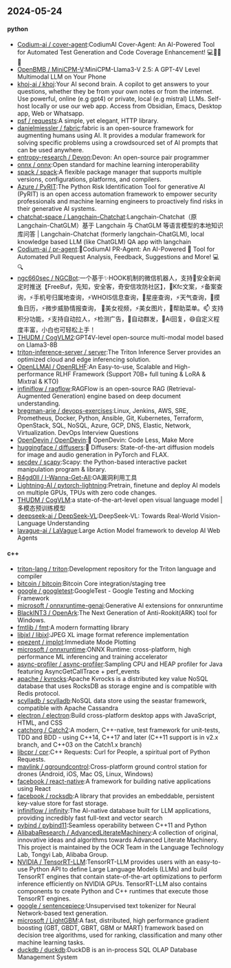 ## 2024-05-24

#### python
* [Codium-ai / cover-agent](https://github.com/Codium-ai/cover-agent):CodiumAI Cover-Agent: An AI-Powered Tool for Automated Test Generation and Code Coverage Enhancement! 💻🤖🧪🐞
* [OpenBMB / MiniCPM-V](https://github.com/OpenBMB/MiniCPM-V):MiniCPM-Llama3-V 2.5: A GPT-4V Level Multimodal LLM on Your Phone
* [khoj-ai / khoj](https://github.com/khoj-ai/khoj):Your AI second brain. A copilot to get answers to your questions, whether they be from your own notes or from the internet. Use powerful, online (e.g gpt4) or private, local (e.g mistral) LLMs. Self-host locally or use our web app. Access from Obsidian, Emacs, Desktop app, Web or Whatsapp.
* [psf / requests](https://github.com/psf/requests):A simple, yet elegant, HTTP library.
* [danielmiessler / fabric](https://github.com/danielmiessler/fabric):fabric is an open-source framework for augmenting humans using AI. It provides a modular framework for solving specific problems using a crowdsourced set of AI prompts that can be used anywhere.
* [entropy-research / Devon](https://github.com/entropy-research/Devon):Devon: An open-source pair programmer
* [onnx / onnx](https://github.com/onnx/onnx):Open standard for machine learning interoperability
* [spack / spack](https://github.com/spack/spack):A flexible package manager that supports multiple versions, configurations, platforms, and compilers.
* [Azure / PyRIT](https://github.com/Azure/PyRIT):The Python Risk Identification Tool for generative AI (PyRIT) is an open access automation framework to empower security professionals and machine learning engineers to proactively find risks in their generative AI systems.
* [chatchat-space / Langchain-Chatchat](https://github.com/chatchat-space/Langchain-Chatchat):Langchain-Chatchat（原Langchain-ChatGLM）基于 Langchain 与 ChatGLM 等语言模型的本地知识库问答 | Langchain-Chatchat (formerly langchain-ChatGLM), local knowledge based LLM (like ChatGLM) QA app with langchain
* [Codium-ai / pr-agent](https://github.com/Codium-ai/pr-agent):🚀CodiumAI PR-Agent: An AI-Powered 🤖 Tool for Automated Pull Request Analysis, Feedback, Suggestions and More! 💻🔍
* [ngc660sec / NGCBot](https://github.com/ngc660sec/NGCBot):一个基于✨HOOK机制的微信机器人，支持🌱安全新闻定时推送【FreeBuf，先知，安全客，奇安信攻防社区】，👯Kfc文案，⚡备案查询，⚡手机号归属地查询，⚡WHOIS信息查询，🎉星座查询，⚡天气查询，🌱摸鱼日历，⚡微步威胁情报查询， 🐛美女视频，⚡美女图片，👯帮助菜单。📫 支持积分功能，⚡支持自动拉人，⚡检测广告，🌱自动群发，👯Ai回复，😄自定义程度丰富，小白也可轻松上手！
* [THUDM / CogVLM2](https://github.com/THUDM/CogVLM2):GPT4V-level open-source multi-modal model based on Llama3-8B
* [triton-inference-server / server](https://github.com/triton-inference-server/server):The Triton Inference Server provides an optimized cloud and edge inferencing solution.
* [OpenLLMAI / OpenRLHF](https://github.com/OpenLLMAI/OpenRLHF):An Easy-to-use, Scalable and High-performance RLHF Framework (Support 70B+ full tuning & LoRA & Mixtral & KTO)
* [infiniflow / ragflow](https://github.com/infiniflow/ragflow):RAGFlow is an open-source RAG (Retrieval-Augmented Generation) engine based on deep document understanding.
* [bregman-arie / devops-exercises](https://github.com/bregman-arie/devops-exercises):Linux, Jenkins, AWS, SRE, Prometheus, Docker, Python, Ansible, Git, Kubernetes, Terraform, OpenStack, SQL, NoSQL, Azure, GCP, DNS, Elastic, Network, Virtualization. DevOps Interview Questions
* [OpenDevin / OpenDevin](https://github.com/OpenDevin/OpenDevin):🐚 OpenDevin: Code Less, Make More
* [huggingface / diffusers](https://github.com/huggingface/diffusers):🤗 Diffusers: State-of-the-art diffusion models for image and audio generation in PyTorch and FLAX.
* [secdev / scapy](https://github.com/secdev/scapy):Scapy: the Python-based interactive packet manipulation program & library.
* [R4gd0ll / I-Wanna-Get-All](https://github.com/R4gd0ll/I-Wanna-Get-All):OA漏洞利用工具
* [Lightning-AI / pytorch-lightning](https://github.com/Lightning-AI/pytorch-lightning):Pretrain, finetune and deploy AI models on multiple GPUs, TPUs with zero code changes.
* [THUDM / CogVLM](https://github.com/THUDM/CogVLM):a state-of-the-art-level open visual language model | 多模态预训练模型
* [deepseek-ai / DeepSeek-VL](https://github.com/deepseek-ai/DeepSeek-VL):DeepSeek-VL: Towards Real-World Vision-Language Understanding
* [lavague-ai / LaVague](https://github.com/lavague-ai/LaVague):Large Action Model framework to develop AI Web Agents

#### c++
* [triton-lang / triton](https://github.com/triton-lang/triton):Development repository for the Triton language and compiler
* [bitcoin / bitcoin](https://github.com/bitcoin/bitcoin):Bitcoin Core integration/staging tree
* [google / googletest](https://github.com/google/googletest):GoogleTest - Google Testing and Mocking Framework
* [microsoft / onnxruntime-genai](https://github.com/microsoft/onnxruntime-genai):Generative AI extensions for onnxruntime
* [BlackINT3 / OpenArk](https://github.com/BlackINT3/OpenArk):The Next Generation of Anti-Rookit(ARK) tool for Windows.
* [fmtlib / fmt](https://github.com/fmtlib/fmt):A modern formatting library
* [libjxl / libjxl](https://github.com/libjxl/libjxl):JPEG XL image format reference implementation
* [epezent / implot](https://github.com/epezent/implot):Immediate Mode Plotting
* [microsoft / onnxruntime](https://github.com/microsoft/onnxruntime):ONNX Runtime: cross-platform, high performance ML inferencing and training accelerator
* [async-profiler / async-profiler](https://github.com/async-profiler/async-profiler):Sampling CPU and HEAP profiler for Java featuring AsyncGetCallTrace + perf_events
* [apache / kvrocks](https://github.com/apache/kvrocks):Apache Kvrocks is a distributed key value NoSQL database that uses RocksDB as storage engine and is compatible with Redis protocol.
* [scylladb / scylladb](https://github.com/scylladb/scylladb):NoSQL data store using the seastar framework, compatible with Apache Cassandra
* [electron / electron](https://github.com/electron/electron):Build cross-platform desktop apps with JavaScript, HTML, and CSS
* [catchorg / Catch2](https://github.com/catchorg/Catch2):A modern, C++-native, test framework for unit-tests, TDD and BDD - using C++14, C++17 and later (C++11 support is in v2.x branch, and C++03 on the Catch1.x branch)
* [libcpr / cpr](https://github.com/libcpr/cpr):C++ Requests: Curl for People, a spiritual port of Python Requests.
* [mavlink / qgroundcontrol](https://github.com/mavlink/qgroundcontrol):Cross-platform ground control station for drones (Android, iOS, Mac OS, Linux, Windows)
* [facebook / react-native](https://github.com/facebook/react-native):A framework for building native applications using React
* [facebook / rocksdb](https://github.com/facebook/rocksdb):A library that provides an embeddable, persistent key-value store for fast storage.
* [infiniflow / infinity](https://github.com/infiniflow/infinity):The AI-native database built for LLM applications, providing incredibly fast full-text and vector search
* [pybind / pybind11](https://github.com/pybind/pybind11):Seamless operability between C++11 and Python
* [AlibabaResearch / AdvancedLiterateMachinery](https://github.com/AlibabaResearch/AdvancedLiterateMachinery):A collection of original, innovative ideas and algorithms towards Advanced Literate Machinery. This project is maintained by the OCR Team in the Language Technology Lab, Tongyi Lab, Alibaba Group.
* [NVIDIA / TensorRT-LLM](https://github.com/NVIDIA/TensorRT-LLM):TensorRT-LLM provides users with an easy-to-use Python API to define Large Language Models (LLMs) and build TensorRT engines that contain state-of-the-art optimizations to perform inference efficiently on NVIDIA GPUs. TensorRT-LLM also contains components to create Python and C++ runtimes that execute those TensorRT engines.
* [google / sentencepiece](https://github.com/google/sentencepiece):Unsupervised text tokenizer for Neural Network-based text generation.
* [microsoft / LightGBM](https://github.com/microsoft/LightGBM):A fast, distributed, high performance gradient boosting (GBT, GBDT, GBRT, GBM or MART) framework based on decision tree algorithms, used for ranking, classification and many other machine learning tasks.
* [duckdb / duckdb](https://github.com/duckdb/duckdb):DuckDB is an in-process SQL OLAP Database Management System

